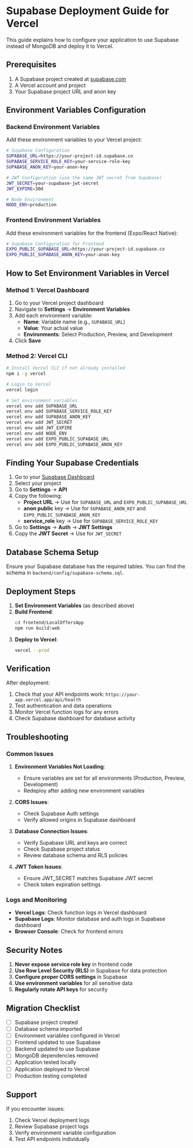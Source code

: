 # Supabase Deployment Guide for Vercel

This guide explains how to configure your application to use Supabase instead of MongoDB and deploy it to Vercel.

## Prerequisites

1. A Supabase project created at [supabase.com](https://supabase.com)
2. A Vercel account and project
3. Your Supabase project URL and anon key

## Environment Variables Configuration

### Backend Environment Variables

Add these environment variables to your Vercel project:

```bash
# Supabase Configuration
SUPABASE_URL=https://your-project-id.supabase.co
SUPABASE_SERVICE_ROLE_KEY=your-service-role-key
SUPABASE_ANON_KEY=your-anon-key

# JWT Configuration (use the same JWT secret from Supabase)
JWT_SECRET=your-supabase-jwt-secret
JWT_EXPIRE=30d

# Node Environment
NODE_ENV=production
```

### Frontend Environment Variables

Add these environment variables for the frontend (Expo/React Native):

```bash
# Supabase Configuration for Frontend
EXPO_PUBLIC_SUPABASE_URL=https://your-project-id.supabase.co
EXPO_PUBLIC_SUPABASE_ANON_KEY=your-anon-key
```

## How to Set Environment Variables in Vercel

### Method 1: Vercel Dashboard

1. Go to your Vercel project dashboard
2. Navigate to **Settings** → **Environment Variables**
3. Add each environment variable:
   - **Name**: Variable name (e.g., `SUPABASE_URL`)
   - **Value**: Your actual value
   - **Environments**: Select Production, Preview, and Development
4. Click **Save**

### Method 2: Vercel CLI

```bash
# Install Vercel CLI if not already installed
npm i -g vercel

# Login to Vercel
vercel login

# Set environment variables
vercel env add SUPABASE_URL
vercel env add SUPABASE_SERVICE_ROLE_KEY
vercel env add SUPABASE_ANON_KEY
vercel env add JWT_SECRET
vercel env add JWT_EXPIRE
vercel env add NODE_ENV
vercel env add EXPO_PUBLIC_SUPABASE_URL
vercel env add EXPO_PUBLIC_SUPABASE_ANON_KEY
```

## Finding Your Supabase Credentials

1. Go to your [Supabase Dashboard](https://supabase.com/dashboard)
2. Select your project
3. Go to **Settings** → **API**
4. Copy the following:
   - **Project URL** → Use for `SUPABASE_URL` and `EXPO_PUBLIC_SUPABASE_URL`
   - **anon public** key → Use for `SUPABASE_ANON_KEY` and `EXPO_PUBLIC_SUPABASE_ANON_KEY`
   - **service_role** key → Use for `SUPABASE_SERVICE_ROLE_KEY`
5. Go to **Settings** → **Auth** → **JWT Settings**
6. Copy the **JWT Secret** → Use for `JWT_SECRET`

## Database Schema Setup

Ensure your Supabase database has the required tables. You can find the schema in `backend/config/supabase-schema.sql`.

## Deployment Steps

1. **Set Environment Variables** (as described above)
2. **Build Frontend**:
   ```bash
   cd frontend/LocalOffersApp
   npm run build:web
   ```
3. **Deploy to Vercel**:
   ```bash
   vercel --prod
   ```

## Verification

After deployment:

1. Check that your API endpoints work: `https://your-app.vercel.app/api/health`
2. Test authentication and data operations
3. Monitor Vercel function logs for any errors
4. Check Supabase dashboard for database activity

## Troubleshooting

### Common Issues

1. **Environment Variables Not Loading**:
   - Ensure variables are set for all environments (Production, Preview, Development)
   - Redeploy after adding new environment variables

2. **CORS Issues**:
   - Check Supabase Auth settings
   - Verify allowed origins in Supabase dashboard

3. **Database Connection Issues**:
   - Verify Supabase URL and keys are correct
   - Check Supabase project status
   - Review database schema and RLS policies

4. **JWT Token Issues**:
   - Ensure JWT_SECRET matches Supabase JWT secret
   - Check token expiration settings

### Logs and Monitoring

- **Vercel Logs**: Check function logs in Vercel dashboard
- **Supabase Logs**: Monitor database and auth logs in Supabase dashboard
- **Browser Console**: Check for frontend errors

## Security Notes

1. **Never expose service role key** in frontend code
2. **Use Row Level Security (RLS)** in Supabase for data protection
3. **Configure proper CORS settings** in Supabase
4. **Use environment variables** for all sensitive data
5. **Regularly rotate API keys** for security

## Migration Checklist

- [ ] Supabase project created
- [ ] Database schema imported
- [ ] Environment variables configured in Vercel
- [ ] Frontend updated to use Supabase
- [ ] Backend updated to use Supabase
- [ ] MongoDB dependencies removed
- [ ] Application tested locally
- [ ] Application deployed to Vercel
- [ ] Production testing completed

## Support

If you encounter issues:
1. Check Vercel deployment logs
2. Review Supabase project logs
3. Verify environment variable configuration
4. Test API endpoints individually